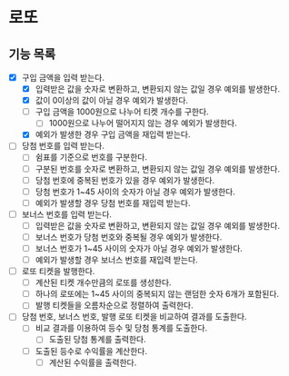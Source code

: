 # 로또

## 기능 목록

- [x] 구입 금액을 입력 받는다.
    - [x] 입력받은 값을 숫자로 변환하고, 변환되지 않는 값일 경우 예외를 발생한다.
    - [x] 값이 0이상의 값이 아닐 경우 예외가 발생한다.
    - [ ] 구입 금액을 1000원으로 나누어 티켓 개수를 구한다.
        - [ ] 1000원으로 나누어 떨어지지 않는 경우 예외가 발생한다.
    - [x] 예외가 발생한 경우 구입 금액을 재입력 받는다.
- [ ] 당첨 번호를 입력 받는다.
    - [ ] 쉼표를 기준으로 번호를 구분한다.
    - [ ] 구분된 번호를 숫자로 변환하고, 변환되지 않는 값일 경우 예외를 발생한다.
    - [ ] 당첨 번호에 중복된 번호가 있을 경우 예외가 발생한다.
    - [ ] 당첨 번호가 1~45 사이의 숫자가 아닐 경우 예외가 발생한다.
    - [ ] 예외가 발생할 경우 당첨 번호를 재입력 받는다.
- [ ] 보너스 번호를 입력 받는다.
    - [ ] 입력받은 값을 숫자로 변환하고, 변환되지 않는 값일 경우 예외를 발생한다.
    - [ ] 보너스 번호가 당첨 번호와 중복될 경우 예외가 발생한다.
    - [ ] 보너스 번호가 1~45 사이의 숫자가 아닐 경우 예외가 발생한다.
    - [ ] 예외가 발생할 경우 보너스 번호를 재입력 받는다.
- [ ] 로또 티켓을 발행한다.
    - [ ] 계산된 티켓 개수만큼의 로또를 생성한다.
    - [ ] 하나의 로또에는 1~45 사이의 중복되지 않는 랜덤한 숫자 6개가 포함된다.
    - [ ] 발행 티켓들을 오름차순으로 정렬하여 출력한다.
- [ ] 당첨 번호, 보너스 번호, 발행 로또 티켓을 비교하여 결과를 도출한다.
    - [ ] 비교 결과를 이용하여 등수 및 당첨 통계를 도출한다.
        - [ ] 도출된 당첨 통계를 출력한다.
    - [ ] 도출된 등수로 수익률을 계산한다.
        - [ ] 계산된 수익률을 출력한다.
